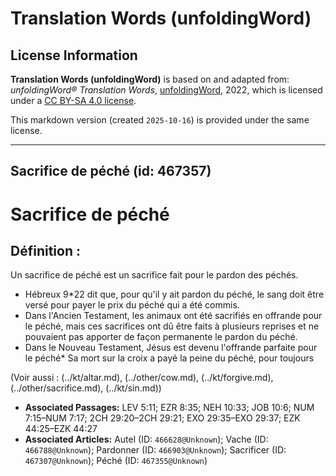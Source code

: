 # Translation Words (unfoldingWord)

## License Information

**Translation Words (unfoldingWord)** is based on and adapted from: _unfoldingWord® Translation Words_, [unfoldingWord](https://unfoldingword.org/utw), 2022, which is licensed under a [CC BY-SA 4.0 license](https://creativecommons.org/licenses/by-sa/4.0/legalcode.en).

This markdown version (created `2025-10-16`) is provided under the same license.



--------------------------------

## Sacrifice de péché (id: 467357)

Sacrifice de péché
==================

Définition :
------------

Un sacrifice de péché est un sacrifice fait pour le pardon des péchés.

* Hébreux 9\*22 dit que, pour qu'il y ait pardon du péché, le sang doit être versé pour payer le prix du péché qui a été commis.
* Dans l'Ancien Testament, les animaux ont été sacrifiés en offrande pour le péché, mais ces sacrifices ont dû être faits à plusieurs reprises et ne pouvaient pas apporter de façon permanente le pardon du péché.
* Dans le Nouveau Testament, Jésus est devenu l'offrande parfaite pour le péché\* Sa mort sur la croix a payé la peine du péché, pour toujours

(Voir aussi : (../kt/altar.md), (../other/cow.md), (../kt/forgive.md), (../other/sacrifice.md), (../kt/sin.md))

* **Associated Passages:** LEV 5:11; EZR 8:35; NEH 10:33; JOB 10:6; NUM 7:15–NUM 7:17; 2CH 29:20–2CH 29:21; EXO 29:35–EXO 29:37; EZK 44:25–EZK 44:27
* **Associated Articles:** Autel (ID: `466628@Unknown`); Vache  (ID: `466788@Unknown`); Pardonner (ID: `466903@Unknown`); Sacrificer (ID: `467307@Unknown`); Péché (ID: `467355@Unknown`)

